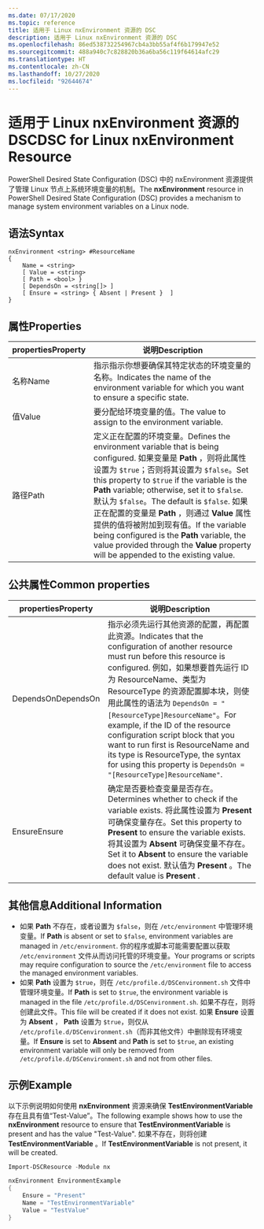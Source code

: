 ```yaml
---
ms.date: 07/17/2020
ms.topic: reference
title: 适用于 Linux nxEnvironment 资源的 DSC
description: 适用于 Linux nxEnvironment 资源的 DSC
ms.openlocfilehash: 86ed538732254967cb4a3bb55af4f6b179947e52
ms.sourcegitcommit: 488a940c7c828820b36a6ba56c119f64614afc29
ms.translationtype: HT
ms.contentlocale: zh-CN
ms.lasthandoff: 10/27/2020
ms.locfileid: "92644674"
---
```

# <a name="dsc-for-linux-nxenvironment-resource"></a><span data-ttu-id="2cf22-103">适用于 Linux nxEnvironment 资源的 DSC</span><span class="sxs-lookup"><span data-stu-id="2cf22-103">DSC for Linux nxEnvironment Resource</span></span>

<span data-ttu-id="2cf22-104">PowerShell Desired State Configuration (DSC) 中的 nxEnvironment  资源提供了管理 Linux 节点上系统环境变量的机制。</span><span class="sxs-lookup"><span data-stu-id="2cf22-104">The **nxEnvironment** resource in PowerShell Desired State Configuration (DSC) provides a mechanism to manage system environment variables on a Linux node.</span></span>

## <a name="syntax"></a><span data-ttu-id="2cf22-105">语法</span><span class="sxs-lookup"><span data-stu-id="2cf22-105">Syntax</span></span>

```Syntax
nxEnvironment <string> #ResourceName
{
    Name = <string>
    [ Value = <string>
    [ Path = <bool> }
    [ DependsOn = <string[]> ]
    [ Ensure = <string> { Absent | Present }  ]
}
```

## <a name="properties"></a><span data-ttu-id="2cf22-106">属性</span><span class="sxs-lookup"><span data-stu-id="2cf22-106">Properties</span></span>

|<span data-ttu-id="2cf22-107">properties</span><span class="sxs-lookup"><span data-stu-id="2cf22-107">Property</span></span> |<span data-ttu-id="2cf22-108">说明</span><span class="sxs-lookup"><span data-stu-id="2cf22-108">Description</span></span> |
|---|---|
|<span data-ttu-id="2cf22-109">名称</span><span class="sxs-lookup"><span data-stu-id="2cf22-109">Name</span></span> |<span data-ttu-id="2cf22-110">指示指示你想要确保其特定状态的环境变量的名称。</span><span class="sxs-lookup"><span data-stu-id="2cf22-110">Indicates the name of the environment variable for which you want to ensure a specific state.</span></span> |
|<span data-ttu-id="2cf22-111">值</span><span class="sxs-lookup"><span data-stu-id="2cf22-111">Value</span></span> |<span data-ttu-id="2cf22-112">要分配给环境变量的值。</span><span class="sxs-lookup"><span data-stu-id="2cf22-112">The value to assign to the environment variable.</span></span> |
|<span data-ttu-id="2cf22-113">路径</span><span class="sxs-lookup"><span data-stu-id="2cf22-113">Path</span></span> |<span data-ttu-id="2cf22-114">定义正在配置的环境变量。</span><span class="sxs-lookup"><span data-stu-id="2cf22-114">Defines the environment variable that is being configured.</span></span> <span data-ttu-id="2cf22-115">如果变量是 **Path** ，则将此属性设置为 `$true`；否则将其设置为 `$false`。</span><span class="sxs-lookup"><span data-stu-id="2cf22-115">Set this property to `$true` if the variable is the **Path** variable; otherwise, set it to `$false`.</span></span> <span data-ttu-id="2cf22-116">默认为 `$false`。</span><span class="sxs-lookup"><span data-stu-id="2cf22-116">The default is `$false`.</span></span> <span data-ttu-id="2cf22-117">如果正在配置的变量是 **Path** ，则通过 **Value** 属性提供的值将被附加到现有值。</span><span class="sxs-lookup"><span data-stu-id="2cf22-117">If the variable being configured is the **Path** variable, the value provided through the **Value** property will be appended to the existing value.</span></span> |

## <a name="common-properties"></a><span data-ttu-id="2cf22-118">公共属性</span><span class="sxs-lookup"><span data-stu-id="2cf22-118">Common properties</span></span>

|<span data-ttu-id="2cf22-119">properties</span><span class="sxs-lookup"><span data-stu-id="2cf22-119">Property</span></span> |<span data-ttu-id="2cf22-120">说明</span><span class="sxs-lookup"><span data-stu-id="2cf22-120">Description</span></span> |
|---|---|
|<span data-ttu-id="2cf22-121">DependsOn</span><span class="sxs-lookup"><span data-stu-id="2cf22-121">DependsOn</span></span> |<span data-ttu-id="2cf22-122">指示必须先运行其他资源的配置，再配置此资源。</span><span class="sxs-lookup"><span data-stu-id="2cf22-122">Indicates that the configuration of another resource must run before this resource is configured.</span></span> <span data-ttu-id="2cf22-123">例如，如果想要首先运行 ID 为 ResourceName、类型为 ResourceType 的资源配置脚本块，则使用此属性的语法为 `DependsOn = "[ResourceType]ResourceName"`。</span><span class="sxs-lookup"><span data-stu-id="2cf22-123">For example, if the ID of the resource configuration script block that you want to run first is ResourceName and its type is ResourceType, the syntax for using this property is `DependsOn = "[ResourceType]ResourceName"`.</span></span> |
|<span data-ttu-id="2cf22-124">Ensure</span><span class="sxs-lookup"><span data-stu-id="2cf22-124">Ensure</span></span> |<span data-ttu-id="2cf22-125">确定是否要检查变量是否存在。</span><span class="sxs-lookup"><span data-stu-id="2cf22-125">Determines whether to check if the variable exists.</span></span> <span data-ttu-id="2cf22-126">将此属性设置为 **Present** 可确保变量存在。</span><span class="sxs-lookup"><span data-stu-id="2cf22-126">Set this property to **Present** to ensure the variable exists.</span></span> <span data-ttu-id="2cf22-127">将其设置为 **Absent** 可确保变量不存在。</span><span class="sxs-lookup"><span data-stu-id="2cf22-127">Set it to **Absent** to ensure the variable does not exist.</span></span> <span data-ttu-id="2cf22-128">默认值为 **Present** 。</span><span class="sxs-lookup"><span data-stu-id="2cf22-128">The default value is **Present** .</span></span> |

## <a name="additional-information"></a><span data-ttu-id="2cf22-129">其他信息</span><span class="sxs-lookup"><span data-stu-id="2cf22-129">Additional Information</span></span>

- <span data-ttu-id="2cf22-130">如果 **Path** 不存在，或者设置为 `$false`，则在 `/etc/environment` 中管理环境变量。</span><span class="sxs-lookup"><span data-stu-id="2cf22-130">If **Path** is absent or set to `$false`, environment variables are managed in `/etc/environment`.</span></span>
  <span data-ttu-id="2cf22-131">你的程序或脚本可能需要配置以获取 `/etc/environment` 文件从而访问托管的环境变量。</span><span class="sxs-lookup"><span data-stu-id="2cf22-131">Your programs or scripts may require configuration to source the `/etc/environment` file to access the managed environment variables.</span></span>
- <span data-ttu-id="2cf22-132">如果 **Path** 设置为 `$true`，则在 `/etc/profile.d/DSCenvironment.sh` 文件中管理环境变量。</span><span class="sxs-lookup"><span data-stu-id="2cf22-132">If **Path** is set to `$true`, the environment variable is managed in the file `/etc/profile.d/DSCenvironment.sh`.</span></span> <span data-ttu-id="2cf22-133">如果不存在，则将创建此文件。</span><span class="sxs-lookup"><span data-stu-id="2cf22-133">This file will be created if it does not exist.</span></span> <span data-ttu-id="2cf22-134">如果 **Ensure** 设置为 **Absent** ， **Path** 设置为 `$true`，则仅从 `/etc/profile.d/DSCenvironment.sh`（而非其他文件）中删除现有环境变量。</span><span class="sxs-lookup"><span data-stu-id="2cf22-134">If **Ensure** is set to **Absent** and **Path** is set to `$true`, an existing environment variable will only be removed from `/etc/profile.d/DSCenvironment.sh` and not from other files.</span></span>

## <a name="example"></a><span data-ttu-id="2cf22-135">示例</span><span class="sxs-lookup"><span data-stu-id="2cf22-135">Example</span></span>

<span data-ttu-id="2cf22-136">以下示例说明如何使用 **nxEnvironment** 资源来确保 **TestEnvironmentVariable** 存在且具有值“Test-Value”。</span><span class="sxs-lookup"><span data-stu-id="2cf22-136">The following example shows how to use the **nxEnvironment** resource to ensure that **TestEnvironmentVariable** is present and has the value "Test-Value".</span></span> <span data-ttu-id="2cf22-137">如果不存在，则将创建 **TestEnvironmentVariable** 。</span><span class="sxs-lookup"><span data-stu-id="2cf22-137">If **TestEnvironmentVariable** is not present, it will be created.</span></span>

```powershell
Import-DSCResource -Module nx

nxEnvironment EnvironmentExample
{
    Ensure = "Present"
    Name = "TestEnvironmentVariable"
    Value = "TestValue"
}
```
